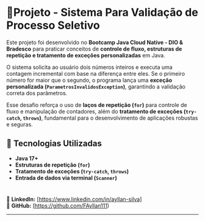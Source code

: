 # 📝**Projeto - Sistema Para Validação de Processo Seletivo**  

Este projeto foi desenvolvido no **Bootcamp Java Cloud Native - DIO & Bradesco** para praticar conceitos de **controle de fluxo, estruturas de repetição e tratamento de exceções personalizadas** em Java.  

O sistema solicita ao usuário dois números inteiros e executa uma contagem incremental com base na diferença entre eles. Se o primeiro número for maior que o segundo, o programa lança uma **exceção personalizada (`ParametrosInvalidosException`)**, garantindo a validação correta dos parâmetros.  

Esse desafio reforça o uso de **laços de repetição (`for`)** para controle de fluxo e manipulação de contadores, além do **tratamento de exceções (`try-catch`, `throws`)**, fundamental para o desenvolvimento de aplicações robustas e seguras.  

## 📌 Tecnologias Utilizadas  
- **Java 17+**  
- **Estruturas de repetição (`for`)**  
- **Tratamento de exceções (`try-catch`, `throws`)**  
- **Entrada de dados via terminal (`Scanner`)**  
#
🔗 **LinkedIn:** [https://www.linkedin.com/in/ayllan-silva]  
🐙 **GitHub:** [https://github.com/FAyllan111)


---
